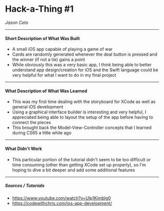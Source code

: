 # Hack-a-Thing #1
*Jason Ceto*

---
#### Short Description of What Was Built
- A small iOS app capable of playing a game of war
-  Cards are randomly generated whenever the deal button is pressed and the winner (if not a tie) gains a point
- While obviously this was a very basic app, I think being able to better understand app design/creation for iOS and the Swift language could be very helpful for what I want to do in my final project
---
#### What Description of What Was Learned
- This was my first time dealing with the storyboard for XCode as well as general iOS development
- Using a graphical interface builder is interesting and very helpful, I appreciated being able to layout the setup of the app before having to connect the pieces
- This brought back the Model-View-Controller concepts that I learned during CS65 a little while ago
---
#### What Didn't Work
- This particular portion of the tutorial didn't seem to be too difficult or time consuming (other than getting XCode set up properly), so I'm hoping to dive a bit deeper and add some additional features
---
##### Sources / Tutorials
- https://www.youtube.com/watch?v=Ulp1Kimblg0
- https://codewithchris.com/ios-app-development/
